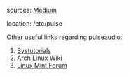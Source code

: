 sources: [Medium](https://medium.com/@gamunu/enable-high-quality-audio-on-linux-6f16f3fe7e1f)

location: /etc/pulse

Other useful links regarding pulseaudio:
1. [Systutorials](https://www.systutorials.com/docs/linux/man/1-pulseaudio/#lbAI)
2. [Arch Linux Wiki](https://wiki.archlinux.org/index.php/PulseAudio/Troubleshooting)
3. [Linux Mint Forum](https://forums.linuxmint.com/viewtopic.php?t=253225)
